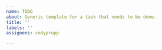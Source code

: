```yaml
---
name: TODO
about: Generic template for a task that needs to be done.
title: ''
labels: ''
assignees: codyprupp

---
```



